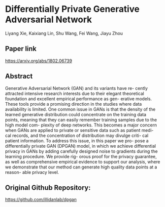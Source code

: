 # Differentially Private Generative Adversarial Network
Liyang Xie, Kaixiang Lin, Shu Wang, Fei Wang, Jiayu Zhou

## Paper link
https://arxiv.org/abs/1802.06739

## Abstract
Generative Adversarial Network (GAN) and its variants have re-
cently attracted intensive research interests due to their elegant
theoretical foundation and excellent empirical performance as gen-
erative models. These tools provide a promising direction in the
studies where data availability is limited. One common issue in
GANs is that the density of the learned generative distribution
could concentrate on the training data points, meaning that they
can easily remember training samples due to the high model com-
plexity of deep networks. This becomes a major concern when
GANs are applied to private or sensitive data such as patient medi-
cal records, and the concentration of distribution may divulge criti-
cal patient information. To address this issue, in this paper we pro-
pose a differentially private GAN (DPGAN) model, in which we
achieve differential privacy in GANs by adding carefully designed
noise to gradients during the learning procedure. We provide rig-
orous proof for the privacy guarantee, as well as comprehensive
empirical evidence to support our analysis, where we demonstrate
that our method can generate high quality data points at a reason-
able privacy level.


## Original Github Repository:
https://github.com/illidanlab/dpgan
